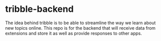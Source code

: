 # tribble-backend

The idea behind tribble is to be able to streamline the way we learn about new topics online. This repo is for the backend that will receive data from extensions and store it as well as provide responses to other apps.
